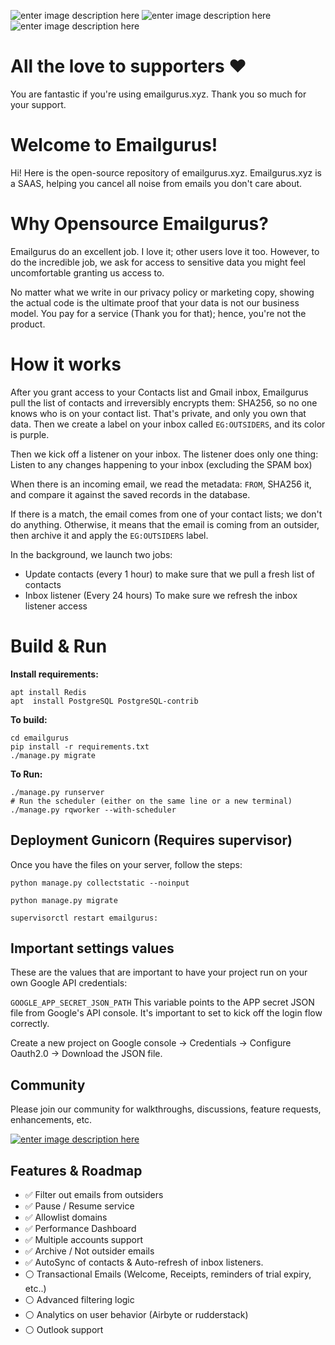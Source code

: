 ![enter image description here](https://img.shields.io/badge/PostgreSQL-316192?style=for-the-badge&logo=postgresql&logoColor=white)
![enter image description here](https://img.shields.io/badge/Django-092E20?style=for-the-badge&logo=django&logoColor=green)
![enter image description here](https://img.shields.io/badge/redis-CC0000.svg?&style=for-the-badge&logo=redis&logoColor=white)
# All the love to supporters ❤️
You are fantastic if you're using emailgurus.xyz. Thank you so much for your support. 

# Welcome to Emailgurus!
Hi! Here is the open-source repository of emailgurus.xyz. 
Emailgurus.xyz is a SAAS, helping you cancel all noise from emails you don't care about. 

# Why Opensource Emailgurus?
Emailgurus do an excellent job. I love it; other users love it too. 
However, to do the incredible job, we ask for access to sensitive data you might feel uncomfortable granting us access to. 

No matter what we write in our privacy policy or marketing copy, showing the actual code is the ultimate proof that your data is not our business model. You pay for a service (Thank you for that); hence, you're not the product. 


# How it works

After you grant access to your Contacts list and Gmail inbox, Emailgurus pull the list of contacts and irreversibly encrypts them: SHA256, so no one knows who is on your contact list. That's private, and only you own that data.
Then we create a label on your inbox called `EG:OUTSIDERS`, and its color is purple.  

Then we kick off a listener on your inbox. The listener does only one thing: Listen to any changes happening to your inbox (excluding the SPAM box) 

When there is an incoming email, we read the metadata: `FROM`, SHA256 it, and compare it against the saved records in the database. 

If there is a match, the email comes from one of your contact lists; we don't do anything. Otherwise, it means that the email is coming from an outsider, then archive it and apply the `EG:OUTSIDERS` label. 

In the background, we launch two jobs: 
- Update contacts (every 1 hour) to make sure that we pull a fresh list of contacts
- Inbox listener (Every 24 hours) To make sure we refresh the inbox listener access


# Build & Run

**Install requirements:** 

    apt install Redis
    apt  install PostgreSQL PostgreSQL-contrib

**To build:** 
```
cd emailgurus
pip install -r requirements.txt
./manage.py migrate
```
**To Run:** 
```
./manage.py runserver 
# Run the scheduler (either on the same line or a new terminal)
./manage.py rqworker --with-scheduler
```

## Deployment Gunicorn (Requires supervisor)
Once you have the files on your server, follow the steps: 
```
python manage.py collectstatic --noinput

python manage.py migrate

supervisorctl restart emailgurus:
```

## Important settings values
These are the values that are important to have your project run on your own Google API credentials: 

`GOOGLE_APP_SECRET_JSON_PATH` 
This variable points to the APP secret JSON file from Google's API console. 
It's important to set to kick off the login flow correctly. 


Create a new project on Google console -> Credentials -> Configure Oauth2.0 -> Download the JSON file. 



## Community
Please join our community for walkthroughs, discussions, feature requests, enhancements, etc. 

[![enter image description here](https://img.shields.io/badge/Slack-4A154B?style=for-the-badge&logo=slack&logoColor=white)](https://emailgurus.slack.com)
## Features & Roadmap 

- ✅ Filter out emails from outsiders 
- ✅ Pause / Resume service 
- ✅ Allowlist domains 
- ✅ Performance Dashboard 
- ✅ Multiple accounts support 
- ✅ Archive / Not outsider emails 
- ✅ AutoSync of contacts & Auto-refresh of inbox listeners. 
- ⚪️ Transactional Emails (Welcome, Receipts, reminders of trial expiry, etc..)
- ⚪️ Advanced filtering logic 
- ⚪️ Analytics on user behavior (Airbyte or rudderstack)
- ⚪️ Outlook support 


